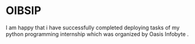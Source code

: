 # OIBSIP
I am happy that i have successfully completed deploying tasks of my python programming internship which was organized by Oasis Infobyte .
